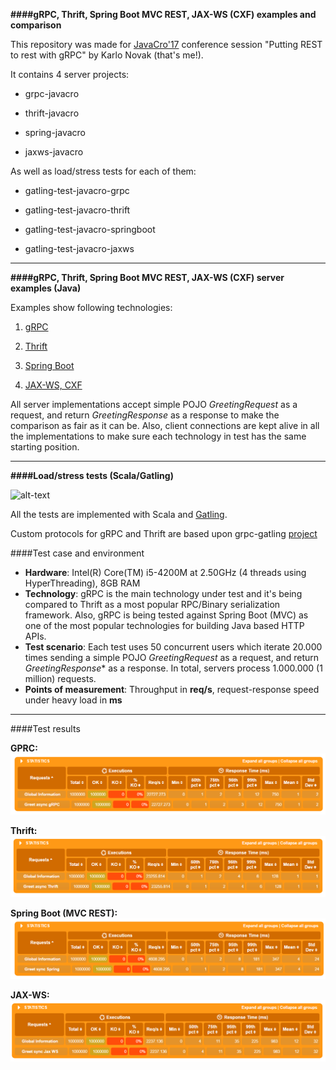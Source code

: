 **####gRPC, Thrift, Spring Boot MVC REST, JAX-WS (CXF) examples and comparison**

This repository was made for [JavaCro'17](http://2017.javacro.hr/) conference session "Putting REST to rest with gRPC" by Karlo Novak (that's me!). 

It contains 4 server projects:

* grpc-javacro

* thrift-javacro

* spring-javacro

* jaxws-javacro


As well as load/stress tests for each of them:

* gatling-test-javacro-grpc

* gatling-test-javacro-thrift

* gatling-test-javacro-springboot

* gatling-test-javacro-jaxws


---


**####gRPC, Thrift, Spring Boot MVC REST, JAX-WS (CXF) server examples (Java)**

Examples show following technologies:

1. [gRPC](http://www.grpc.io/)

2. [Thrift](https://thrift.apache.org)

3. [Spring Boot](https://projects.spring.io/spring-boot)

4. [JAX-WS, CXF](http://cxf.apache.org/)

All server implementations accept simple POJO *GreetingRequest* as a request, and return *GreetingResponse* as a response to make the comparison as fair as it can be.  Also, client connections are kept alive in all the implementations to make sure each technology in test has the same starting position.


---


**####Load/stress tests (Scala/Gatling)**

![alt-text](http://gatling.io/wp-content/uploads/2017/02/Gatling-logo.png "Gatling logo")

All the tests are implemented with Scala and [Gatling](http://gatling.io/).

Custom protocols for gRPC and Thrift are based upon grpc-gatling [project](https://github.com/tamediadigital/grpc-gatling/)

####Test case and environment
* **Hardware**: Intel(R) Core(TM) i5-4200M at 2.50GHz (4 threads using HyperThreading), 8GB RAM
* **Technology**: gRPC is the main technology under test and it's being compared to Thrift as a most popular RPC/Binary serialization framework. Also, gRPC is being tested against Spring Boot (MVC) as one of the most popular technologies for building Java based HTTP APIs.
* **Test scenario**: Each test uses 50 concurrent users which iterate 20.000 times sending a simple POJO *GreetingRequest* as a request, and return *GreetingResponse** as a response. In total, servers process 1.000.000 (1 million) requests.
* **Points of measurement**: Throughput in **req/s**, request-response speed under heavy load in **ms**


---


####Test results

**GPRC:**
![alt-text](assets/grpc.png "gRPC")

**Thrift:**
![alt-text](assets/thrift.png "Thrift")

**Spring Boot (MVC REST):**
![alt-text](assets/spring.png "Spring")

**JAX-WS:**
![alt-text](assets/jaxws.png "JAX-WS")
